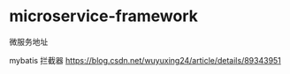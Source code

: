# microservice-framework
微服务地址



mybatis 拦截器
https://blog.csdn.net/wuyuxing24/article/details/89343951
